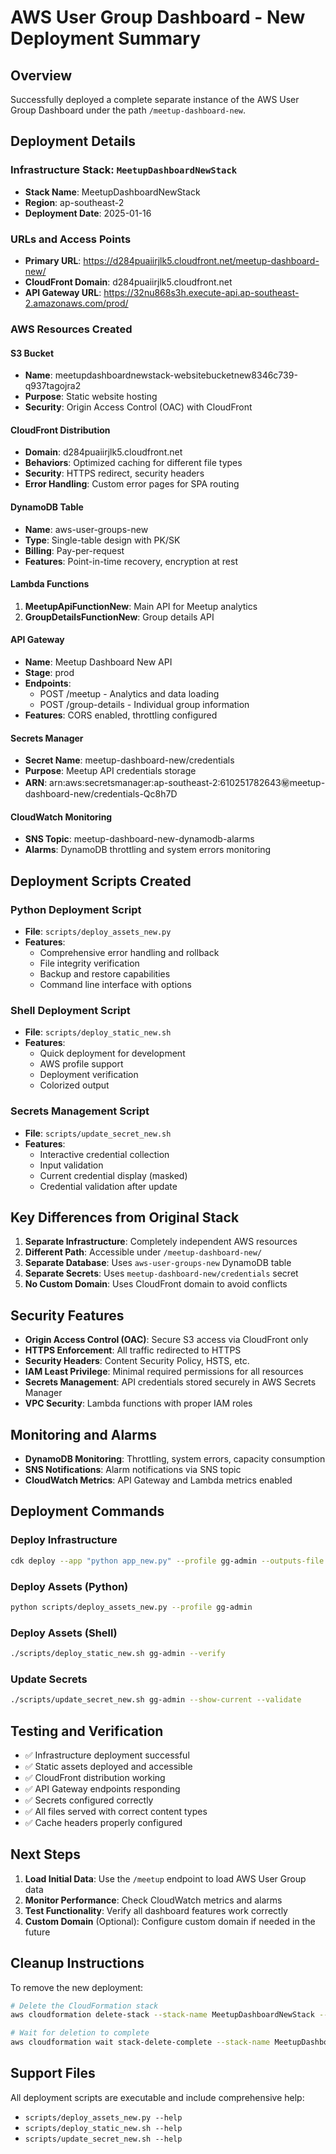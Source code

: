 # AWS User Group Dashboard - New Deployment Summary

## Overview
Successfully deployed a complete separate instance of the AWS User Group Dashboard under the path `/meetup-dashboard-new`.

## Deployment Details

### Infrastructure Stack: `MeetupDashboardNewStack`
- **Stack Name**: MeetupDashboardNewStack
- **Region**: ap-southeast-2
- **Deployment Date**: 2025-01-16

### URLs and Access Points
- **Primary URL**: https://d284puaiirjlk5.cloudfront.net/meetup-dashboard-new/
- **CloudFront Domain**: d284puaiirjlk5.cloudfront.net
- **API Gateway URL**: https://32nu868s3h.execute-api.ap-southeast-2.amazonaws.com/prod/

### AWS Resources Created

#### S3 Bucket
- **Name**: meetupdashboardnewstack-websitebucketnew8346c739-q937tagojra2
- **Purpose**: Static website hosting
- **Security**: Origin Access Control (OAC) with CloudFront

#### CloudFront Distribution
- **Domain**: d284puaiirjlk5.cloudfront.net
- **Behaviors**: Optimized caching for different file types
- **Security**: HTTPS redirect, security headers
- **Error Handling**: Custom error pages for SPA routing

#### DynamoDB Table
- **Name**: aws-user-groups-new
- **Type**: Single-table design with PK/SK
- **Billing**: Pay-per-request
- **Features**: Point-in-time recovery, encryption at rest

#### Lambda Functions
1. **MeetupApiFunctionNew**: Main API for Meetup analytics
2. **GroupDetailsFunctionNew**: Group details API

#### API Gateway
- **Name**: Meetup Dashboard New API
- **Stage**: prod
- **Endpoints**:
  - POST /meetup - Analytics and data loading
  - POST /group-details - Individual group information
- **Features**: CORS enabled, throttling configured

#### Secrets Manager
- **Secret Name**: meetup-dashboard-new/credentials
- **Purpose**: Meetup API credentials storage
- **ARN**: arn:aws:secretsmanager:ap-southeast-2:610251782643:secret:meetup-dashboard-new/credentials-Qc8h7D

#### CloudWatch Monitoring
- **SNS Topic**: meetup-dashboard-new-dynamodb-alarms
- **Alarms**: DynamoDB throttling and system errors monitoring

## Deployment Scripts Created

### Python Deployment Script
- **File**: `scripts/deploy_assets_new.py`
- **Features**: 
  - Comprehensive error handling and rollback
  - File integrity verification
  - Backup and restore capabilities
  - Command line interface with options

### Shell Deployment Script
- **File**: `scripts/deploy_static_new.sh`
- **Features**:
  - Quick deployment for development
  - AWS profile support
  - Deployment verification
  - Colorized output

### Secrets Management Script
- **File**: `scripts/update_secret_new.sh`
- **Features**:
  - Interactive credential collection
  - Input validation
  - Current credential display (masked)
  - Credential validation after update

## Key Differences from Original Stack

1. **Separate Infrastructure**: Completely independent AWS resources
2. **Different Path**: Accessible under `/meetup-dashboard-new/`
3. **Separate Database**: Uses `aws-user-groups-new` DynamoDB table
4. **Separate Secrets**: Uses `meetup-dashboard-new/credentials` secret
5. **No Custom Domain**: Uses CloudFront domain to avoid conflicts

## Security Features

- **Origin Access Control (OAC)**: Secure S3 access via CloudFront only
- **HTTPS Enforcement**: All traffic redirected to HTTPS
- **Security Headers**: Content Security Policy, HSTS, etc.
- **IAM Least Privilege**: Minimal required permissions for all resources
- **Secrets Management**: API credentials stored securely in AWS Secrets Manager
- **VPC Security**: Lambda functions with proper IAM roles

## Monitoring and Alarms

- **DynamoDB Monitoring**: Throttling, system errors, capacity consumption
- **SNS Notifications**: Alarm notifications via SNS topic
- **CloudWatch Metrics**: API Gateway and Lambda metrics enabled

## Deployment Commands

### Deploy Infrastructure
```bash
cdk deploy --app "python app_new.py" --profile gg-admin --outputs-file cdk-outputs-new.json
```

### Deploy Assets (Python)
```bash
python scripts/deploy_assets_new.py --profile gg-admin
```

### Deploy Assets (Shell)
```bash
./scripts/deploy_static_new.sh gg-admin --verify
```

### Update Secrets
```bash
./scripts/update_secret_new.sh gg-admin --show-current --validate
```

## Testing and Verification

- ✅ Infrastructure deployment successful
- ✅ Static assets deployed and accessible
- ✅ CloudFront distribution working
- ✅ API Gateway endpoints responding
- ✅ Secrets configured correctly
- ✅ All files served with correct content types
- ✅ Cache headers properly configured

## Next Steps

1. **Load Initial Data**: Use the `/meetup` endpoint to load AWS User Group data
2. **Monitor Performance**: Check CloudWatch metrics and alarms
3. **Test Functionality**: Verify all dashboard features work correctly
4. **Custom Domain** (Optional): Configure custom domain if needed in the future

## Cleanup Instructions

To remove the new deployment:

```bash
# Delete the CloudFormation stack
aws cloudformation delete-stack --stack-name MeetupDashboardNewStack --profile gg-admin --region ap-southeast-2

# Wait for deletion to complete
aws cloudformation wait stack-delete-complete --stack-name MeetupDashboardNewStack --profile gg-admin --region ap-southeast-2
```

## Support Files

All deployment scripts are executable and include comprehensive help:
- `scripts/deploy_assets_new.py --help`
- `scripts/deploy_static_new.sh --help`
- `scripts/update_secret_new.sh --help`